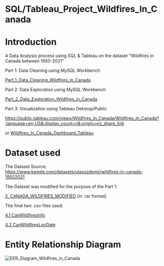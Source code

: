# SQL/Tableau_Project_Wildfires_In_Canada

# Introduction
A Data Analysis process using SQL & Tableau on the dataset "Wildfires in Canada between 1950-2021"

Part 1: Data Cleaning using MySQL Workbench 

[Part_1_Data_Cleaning_Wildfires_in_Canada](Part_1_Data_Cleaning_Wildfires_in_Canada)

Part 2: Data Exploration using MySQL Workbench

[Part_2_Data_Exploration_Wildfires_in_Canada](Part_2_Data_Exploration_Wildfires_in_Canada)

Part 3: Visualization using Tableau Dekstop/Public

https://public.tableau.com/views/Wildfires_In_Canada/Wildfires_In_Canada?:language=en-US&:display_count=n&:origin=viz_share_link

or [Wildfires_In_Canada_Dashboard_Tableau](Wildfires_In_Canada_Dashboard_Tableau.pdf)

# Dataset used
The Dataset Source: 
https://www.kaggle.com/datasets/ulasozdemir/wildfires-in-canada-19502021

The Dataset was modified for the purpose of the Part 1: 

[2. CANADA_WILDFIRES_MODIFIED](.csv%20files%20used/2.%20CANADA_WILDFIRES_MODIFIED.rar) (in .rar format)

The final two .csv  files used:

[4.1 CanWildfiresInfo](.csv%20files%20used/4.1%20CanWildfiresInfo)

[4.2 CanWildfiresLocDate](.csv%20files%20used/4.2%20CanWildfiresLocDate)

# Entity Relationship Diagram

![EER_Diagram_Wildfires_in_Canada](https://user-images.githubusercontent.com/123563233/220091159-4bc21f28-c5ab-4aca-8960-8613eabf6240.png)
